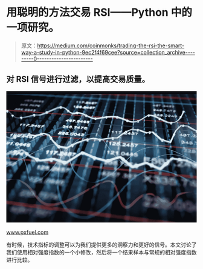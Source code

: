 # 用聪明的方法交易 RSI——Python 中的一项研究。

> 原文：<https://medium.com/coinmonks/trading-the-rsi-the-smart-way-a-study-in-python-9ec2f4f69cee?source=collection_archive---------0----------------------->

## 对 RSI 信号进行过滤，以提高交易质量。

![](img/43c82a42276af52f454a86b584524102.png)

www.pxfuel.com

有时候，技术指标的调整可以为我们提供更多的洞察力和更好的信号。本文讨论了我们使用相对强度指数的一个小修改，然后将一个结果样本与常规的相对强度指数进行比较。